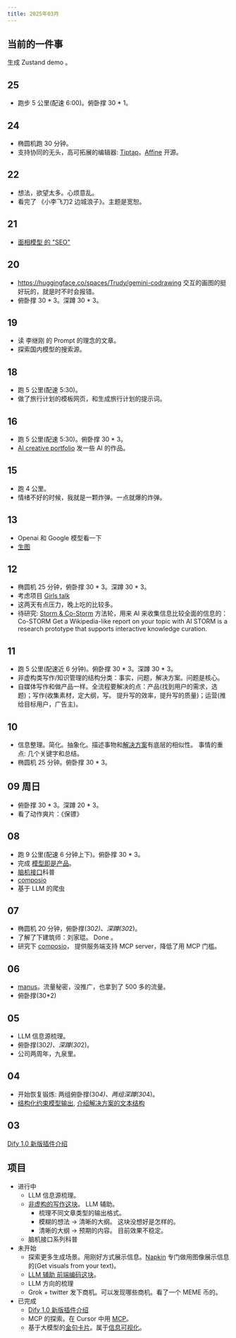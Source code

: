 ```yaml
---
title: 2025年03月
---
```


## 当前的一件事
生成 Zustand demo 。

## 25
* 跑步 5 公里(配速 6:00)。俯卧撑 30 * 1。

## 24
* 椭圆机跑 30 分钟。
* 支持协同的无头，高可拓展的编辑器: [Tiptap](https://github.com/ueberdosis/tiptap)。[Affine](../../../text/a/affine.md) 开源。

## 22
* 想法，欲望太多。心烦意乱。
* 看完了 《小李飞刀2 边城浪子》。主题是宽恕。

## 21
* [面相模型 的 "SEO"](../../../text/l/llm-marketing-aio.md)

## 20
* https://huggingface.co/spaces/Trudy/gemini-codrawing 交互的画图的挺好玩的，就是时不时会报错。
* 俯卧撑 30 * 3。深蹲 30 * 3。

## 19
* 读 李继刚 的 Prompt 的理念的文章。
* 探索国内模型的搜索源。

## 18
* 跑 5 公里(配速 5:30)。
* 做了旅行计划的模板网页，和生成旅行计划的提示词。

## 16
* 跑 5 公里(配速 5:30)。俯卧撑 30 * 3。
* [AI creative portfolio](https://github.com/iamjoel/ai-creative-portfolio/tree/main) 发一些 AI 的作品。

## 15
* 跑 4 公里。
* 情绪不好的时候，我就是一颗炸弹。一点就爆的炸弹。

## 13
* Openai 和 Google 模型看一下
* [生图](../../../text/l/llm-gen-image.md)
  
## 12
* 椭圆机 25 分钟，俯卧撑 30 * 3。深蹲 30 * 3。
* 考虑项目 [Girls talk](../../../text/g/girls-talk.md)
* 这两天有点压力，晚上吃的比较多。
* 待研究: [Storm & Co-Storm](https://storm.genie.stanford.edu/) 方法轮，用来 AI 来收集信息比较全面的信息的：Co-STORM
Get a Wikipedia-like report on your topic with AI
STORM is a research prototype that supports
interactive knowledge curation.


## 11
* 跑 5 公里(配速近 6 分钟)。俯卧撑 30 * 3。深蹲 30 * 3。
* 非虚构类写作/知识管理的结构分类：事实，问题，解决方案。问题是核心。
* 自媒体写作和做产品一样。全流程要解决的点：产品(找到用户的需求，选题)；写作(收集素材，定大纲，写。  提升写的效率，提升写的质量)；运营(推给目标用户，广告主)。

## 10
* 信息整理。简化。抽象化。描述事物和[解决方案](../../../text/w/writing-struct-solution.md)有底层的相似性。 事情的重点: 几个关键字和总结。
* 椭圆机 25 分钟。俯卧撑 30 * 3。

## 09 周日
* 俯卧撑 30 * 3。深蹲 20 * 3。
* 看了动作爽片：《保镖》
  
## 08
* 跑 9 公里(配速 6 分钟上下)。俯卧撑 30 * 3。
* 完成 [模型即是产品](../../../text/t/the-model-is-the-product.md)。
* [脑机接口](../../../text/b/bci.md)科普
* [composio](https://app.composio.dev/)
* 基于 LLM 的爬虫

## 07
* 椭圆机 20 分钟，俯卧撑(30*2)、深蹲(30*2)。
* 了解了下建筑师：刘家琨。 Done 。
* 研究下 [composio](https://app.composio.dev/)， 提供服务端支持 MCP server，降低了用 MCP 门槛。 

## 06
* [manus](../../../text/m/manus.md)。流量秘密，没推广，也拿到了 500 多的流量。
* 俯卧撑(30*2)

## 05
* LLM 信息源梳理。
* 俯卧撑(30*2)、深蹲(30*2)。
* 公司两周年，九泉里。

## 04
* 开始恢复锻炼: 两组俯卧撑(30*4)、两组深蹲(30*4)。
* [结构化约束模型输出](../../../text/w/writing-struct-to-improve-output.md), [介绍解决方案的文本结构](../../../text/w/writing-struct-solution.md)

## 03
[Dify 1.0 新版插件介绍](../../../text/d/dify-1.0-plugin.md)

## 项目
* 进行中
  * LLM 信息源梳理。
  * [非虚构的写作这块](../../../text/w/writing-non-fiction.md)。 LLM 辅助。
    * 梳理不同文章类型的输出格式。
    * 模糊的想法 -> 清晰的大纲。 这块没想好是怎样的。
    * 清晰的大纲 -> 预期的内容。 目前效果不稳定。
  * 脑机接口系列科普
* 未开始
  * 探索更多生成场景。用刚好方式展示信息。[Napkin](https://www.napkin.ai/) 专门做用图像展示信息的(Get visuals from your text)。
  * [LLM 辅助 前端编码这块](../../../text/l/llm-coding-frontend.md)。
  * LLM 方向的梳理
  * Grok + twitter 发下商机。可以发现哪些商机。看了一个 MEME 币的。
* 已完成
  * [Dify 1.0 新版插件介绍](../../../text/d/dify-1.0-plugin.md)
  * MCP 的探索。在 Cursor 中用 [MCP](../../../text/m/mcp.md)。
  * 基于大模型的[金句卡片](../../../text/l/llm-convert-to-memorable-quote-card.md)。属于[信息可视化](../../../text/l/llm-convert-to-visual.md)。